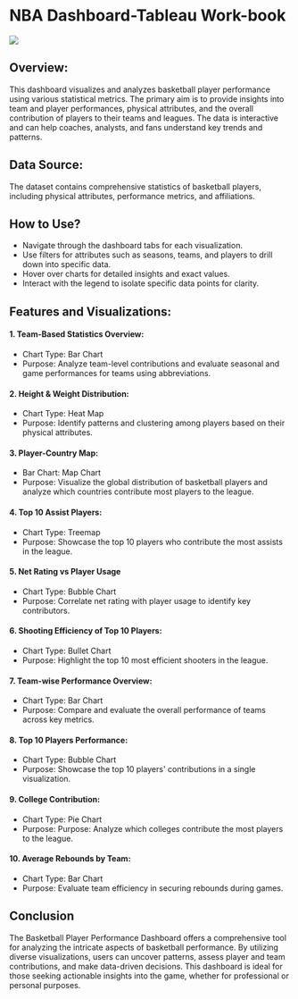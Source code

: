 # NBA Dashboard-Tableau Work-book
![](https://www.datascienceportfol.io/static/profile_pics/pr22_9540F8BAEDEAD06A46BE.jpg)
## Overview:

This dashboard visualizes and analyzes basketball player performance using various statistical metrics. The primary aim is to provide insights into team and player performances, physical attributes, and the overall contribution of players to their teams and leagues. The data is interactive and can help coaches, analysts, and fans understand key trends and patterns.

## Data Source:

The dataset contains comprehensive statistics of basketball players, including physical attributes, performance metrics, and affiliations.

## How to Use?
- Navigate through the dashboard tabs for each visualization.
- Use filters for attributes such as seasons, teams, and players to drill down into specific data.
- Hover over charts for detailed insights and exact values.
- Interact with the legend to isolate specific data points for clarity.

## Features and Visualizations:

#### 1. Team-Based Statistics Overview:
- Chart Type: Bar Chart
- Purpose: Analyze team-level contributions and evaluate seasonal and game performances for teams using abbreviations.

#### 2. Height & Weight Distribution:
- Chart Type: Heat Map
- Purpose: Identify patterns and clustering among players based on their physical attributes.

#### 3. Player-Country Map:
- Bar Chart: Map Chart
- Purpose: Visualize the global distribution of basketball players and analyze which countries contribute most players to the league.

#### 4. Top 10 Assist Players:
- Chart Type: Treemap
- Purpose: Showcase the top 10 players who contribute the most assists in the league.

#### 5. Net Rating vs Player Usage 
- Chart Type: Bubble Chart
- Purpose: Correlate net rating with player usage to identify key contributors.

#### 6. Shooting Efficiency of Top 10 Players:
- Chart Type: Bullet Chart
- Purpose: Highlight the top 10 most efficient shooters in the league.

#### 7. Team-wise Performance Overview:
- Chart Type: Bar Chart
- Purpose: Compare and evaluate the overall performance of teams across key metrics.

#### 8. Top 10 Players Performance:
- Chart Type: Bubble Chart
- Purpose: Showcase the top 10 players' contributions in a single visualization.

#### 9. College Contribution:
- Chart Type: Pie Chart
- Purpose: Purpose: Analyze which colleges contribute the most players to the league.

#### 10. Average Rebounds by Team:
- Chart Type: Bar Chart
- Purpose: Evaluate team efficiency in securing rebounds during games.

## Conclusion

The Basketball Player Performance Dashboard offers a comprehensive tool for analyzing the intricate aspects of basketball performance. By utilizing diverse visualizations, users can uncover patterns, assess player and team contributions, and make data-driven decisions. This dashboard is ideal for those seeking actionable insights into the game, whether for professional or personal purposes.
